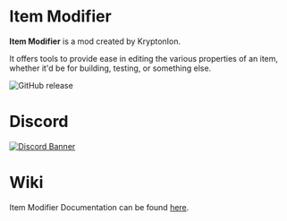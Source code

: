 # Item Modifier
**Item Modifier** is a mod created by KryptonIon.

It offers tools to provide ease in editing the various properties of an item, whether it'd be for building, testing, or something else.

![GitHub release](https://img.shields.io/github/v/release/KryptonIon/ItemModifier?color=green)

# Discord
[![Discord Banner](https://discordapp.com/api/guilds/582720712905719828/widget.png?style=banner2)](https://discord.gg/UjQWNC2)

# Wiki
Item Modifier Documentation can be found [here](https://terrariamods.gamepedia.com/Item_Modifier).

